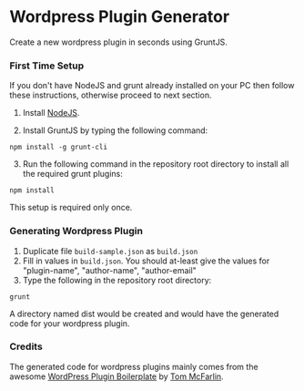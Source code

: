 Wordpress Plugin Generator
====================================

Create a new wordpress plugin in seconds using GruntJS.

### First Time Setup

If you don't have NodeJS and grunt already installed on your PC then follow these instructions, otherwise proceed to next section.

1. Install [NodeJS](http://nodejs.org#download).

2. Install GruntJS by typing the following command:

```
npm install -g grunt-cli
```

3. Run the following command in the repository root directory to install all the required grunt plugins: 

```
npm install
```

This setup is required only once.

### Generating Wordpress Plugin
1. Duplicate file `build-sample.json` as `build.json`
2. Fill in values in `build.json`. You should at-least give the values for "plugin-name", "author-name", "author-email"
3. Type the following in the repository root directory:

```
grunt
```

A directory named dist would be created and would have the generated code for your wordpress plugin.

### Credits
The generated code for wordpress plugins mainly comes from the awesome [WordPress Plugin Boilerplate](https://github.com/tommcfarlin/WordPress-Plugin-Boilerplate) by [Tom McFarlin](http://tommcfarlin.com/).

